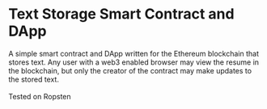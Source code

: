 # Text Storage Smart Contract and DApp

A simple smart contract and DApp written for the Ethereum blockchain that stores text.
Any user with a web3 enabled browser may view the resume in the blockchain, but only 
the creator of the contract may make updates to the stored text.
<br><br>
Tested on Ropsten
